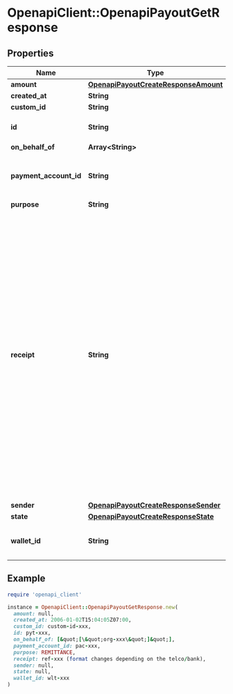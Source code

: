 # OpenapiClient::OpenapiPayoutGetResponse

## Properties

| Name | Type | Description | Notes |
| ---- | ---- | ----------- | ----- |
| **amount** | [**OpenapiPayoutCreateResponseAmount**](OpenapiPayoutCreateResponseAmount.md) |  | [optional] |
| **created_at** | **String** |  | [optional] |
| **custom_id** | **String** |  | [optional] |
| **id** | **String** | The payout unique identifier | [optional] |
| **on_behalf_of** | **Array&lt;String&gt;** |  | [optional] |
| **payment_account_id** | **String** | The recipient payment account receiving funds | [optional] |
| **purpose** | **String** |  | [optional] |
| **receipt** | **String** | The reference provided by the recipient account&#39;s actual bank or telco on a successful payout.  &gt; ⚠️ &gt; It&#39;s important to be aware that this information might not be accessible for every payout. If there&#39;s no way for us to obtain it, this property will be omitted entirely. Hence, we highly recommend implementing conditional checks to confirm the presence of this property. | [optional] |
| **sender** | [**OpenapiPayoutCreateResponseSender**](OpenapiPayoutCreateResponseSender.md) |  | [optional] |
| **state** | [**OpenapiPayoutCreateResponseState**](OpenapiPayoutCreateResponseState.md) |  | [optional] |
| **wallet_id** | **String** | The wallet ID from which the money will disburse | [optional] |

## Example

```ruby
require 'openapi_client'

instance = OpenapiClient::OpenapiPayoutGetResponse.new(
  amount: null,
  created_at: 2006-01-02T15:04:05Z07:00,
  custom_id: custom-id-xxx,
  id: pyt-xxx,
  on_behalf_of: [&quot;[\&quot;org-xxx\&quot;]&quot;],
  payment_account_id: pac-xxx,
  purpose: REMITTANCE,
  receipt: ref-xxx (format changes depending on the telco/bank),
  sender: null,
  state: null,
  wallet_id: wlt-xxx
)
```

